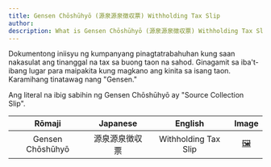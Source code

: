 ```yaml
---
title: Gensen Chōshūhyō (源泉源泉徴収票) Withholding Tax Slip
author:
description: What is Gensen Chōshūhyō (源泉源泉徴収票) Withholding Tax Slip?
---
```

Dokumentong iniisyu ng kumpanyang pinagtatrabahuhan kung saan nakasulat ang tinanggal na tax sa buong taon na sahod. Ginagamit sa iba't-ibang lugar para maipakita kung magkano ang kinita sa isang taon. Karamihang tinatawag nang "Gensen."

Ang literal na ibig sabihin ng Gensen Chōshūhyō ay "Source Collection Slip".

| Rōmaji | Japanese | English | Image |
| :---: | :---: | :---: | :---: | 
| Gensen Chōshūhyō | 源泉源泉徴収票 | Withholding Tax Slip | [🖼️](gensen-choshuhyo-withholding-tax-slip.jpg "Gensen Chōshūhyō" ) |